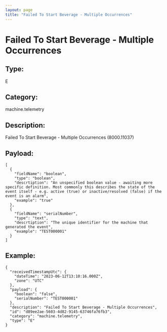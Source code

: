 ```yaml
---
layout: page
title: "Failed To Start Beverage - Multiple Occurrences"
---
```


# Failed To Start Beverage - Multiple Occurrences

## Type:

E

## Category:

machine.telemetry

## Description: 

Failed To Start Beverage - Multiple Occurrences (8000.11037)

## Payload:

```
[
  {
    "fieldName": "boolean",
    "type": "boolean",
    "descrtiption": "An unspecified boolean value - awaiting more specific definition. Most commonly this describes the state of the event itself - e.g. active (true) or inactive/resolved (false) if the event is an alarm",
    "example": "true"
  },
  {
    "fieldName": "serialNumber",
    "type": "text",
    "descrtiption": "The unique identifier for the machine that generated the event",
    "example": "TEST000001"
  }
]
```

## Example:

```
{
  "receivedTimestampUtc": {
    "dateTime": "2023-06-12T13:10:16.000Z",
    "zone": "UTC"
  },
  "payload": {
    "boolean": "false",
    "serialNumber": "TEST000001"
  },
  "description": "Failed To Start Beverage - Multiple Occurrences",
  "id": "d89ee2ae-5603-4d82-9145-63746fa76fb3",
  "category": "machine.telemetry",
  "type": "E"
}
```
